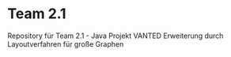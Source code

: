 # Team 2.1

Repository für Team 2.1  - Java Projekt VANTED Erweiterung durch Layoutverfahren für große Graphen